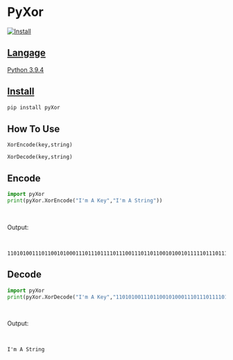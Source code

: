 # PyXor
<a href="https://pypi.org/project/PyXor/" target="_blank">
  <img alt="Install" src="https://img.shields.io/badge/ModulePage-pypi-brightgreen.svg" />
  
## Langage
  Python 3.9.4

## Install

```sh
pip install pyXor
```
  
## How To Use
  `XorEncode(key,string)`
  
  `XorDecode(key,string)`
  
## Encode
  ```python
  import pyXor
  print(pyXor.XorEncode("I'm A Key","I'm A String"))
  ```
  <br>
  <p>Output:</p>
  <br>

  ```
  110101001110110010100011101110111101110011101101100101001011111011101111101000011010010010100001
  ```
## Decode
  ```python
  import pyXor
  print(pyXor.XorDecode("I'm A Key","110101001110110010100011101110111101110011101101100101001011111011101111101000011010010010100001"))
  ```
  <br>
  <p>Output:</p>
  <br>
  
  ```
  I'm A String
  ```
